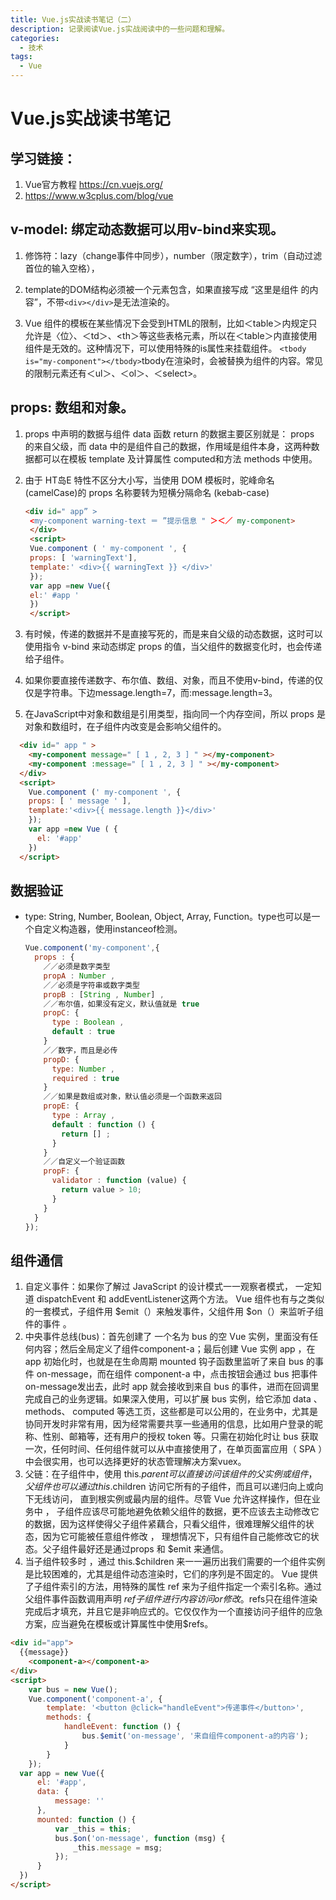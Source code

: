 ```yaml
---
title: Vue.js实战读书笔记（二）
description: 记录阅读Vue.js实战阅读中的一些问题和理解。
categories:
  - 技术
tags:
  - Vue
---
```

# Vue.js实战读书笔记

## 学习链接：

1. Vue官方教程 https://cn.vuejs.org/
2. https://www.w3cplus.com/blog/vue

## v-model: 绑定动态数据可以用v-bind来实现。

1. 修饰符：lazy（change事件中同步），number（限定数字），trim（自动过滤首位的输入空格），
  
2. template的DOM结构必须被一个元素包含，如果直接写成 “这里是组件 的内容”，不带`<div></div>`是无法渲染的。

3. Vue 组件的模板在某些情况下会受到HTML的限制，比如＜table＞内规定只允许是〈位〉、＜td＞、<th＞等这些表格元素，所以在＜table＞内直接使用组件是无效的。这种情况下，可以使用特殊的is属性来挂载组件。 `<tbody is="my-component"></tbody>`tbody在渲染时，会被替换为组件的内容。常见的限制元素还有＜ul＞、＜ol＞、＜select>。

## props: 数组和对象。
  
1. props 中声明的数据与组件 data 函数 return 的数据主要区别就是： props 的来自父级，而 data 中的是组件自己的数据，作用域是组件本身，这两种数据都可以在模板 template 及计算属性 computed和方法 methods 中使用。
2. 由于 HT岛E 特性不区分大小写，当使用 DOM 模板时，驼峰命名 (camelCase)的 props 名称要转为短横分隔命名 (kebab-case)

   ```html
   <div id=" app” >
    <my-component warning-text ＝ ”提示信息 " ＞＜／ my-component>
    </div>
    <script>
    Vue.component ( ' my-component ', {
    props: [ 'warningText'],
    template:' <div>{{ warningText }} </div>'
    });
    var app =new Vue({
    el:' #app '
    })
    </script>
   ```

3. 有时候，传递的数据并不是直接写死的，而是来自父级的动态数据，这时可以使用指令 v-bind 来动态绑定 props 的值，当父组件的数据变化时，也会传递给子组件。
4. 如果你要直接传递数字、布尔值、数组、对象，而且不使用v-bind，传递的仅仅是字符串。下边message.length=7，而:message.length=3。
5. 在JavaScript中对象和数组是引用类型，指向同一个内存空间，所以 props 是对象和数组时，在子组件内改变是会影响父组件的。

  ```html
    <div id=" app " >
      <my-component message=" [ 1 , 2, 3 ] " ></my-component>
      <my-component :message=" [ 1 , 2, 3 ] " ></my-component>
    </div>
    <script>
      Vue.component (' my-component ', {
      props: [ ' message ' ],
      template:'<div>{{ message.length }}</div>'
      });
      var app =new Vue ( {
        el: '#app'
      })
    </script>
  ```

## 数据验证

- type: String, Number, Boolean, Object, Array, Function。type也可以是一个自定义构造器，使用instanceof检测。

  ```js
  Vue.component('my-component',{
    props : {
      ／／必须是数字类型
      propA : Number ,
      ／／必须是字符串或数字类型
      propB : [String , Number] ,
      ／／布尔值，如果没有定义，默认值就是 true
      propC: {
        type : Boolean ,
        default : true
      }
      ／／数字，而且是必传
      propD: {
        type: Number ,
        required : true
      }
      ／／如果是数组或对象，默认值必须是一个函数来返回
      propE: {
        type : Array ,
        default : function () {
          return [] ;
        }
      }
      ／／自定义一个验证函数
      propF: {
        validator : function (value) {
          return value > 10;
        }
      }
    }
  });
  ```

## 组件通信

1. 自定义事件：如果你了解过 JavaScript 的设计模式一一观察者模式， 一定知道 dispatchEvent 和 addEventListener这两个方法。 Vue 组件也有与之类似的一套模式，子组件用 $emit（）来触发事件，父组件用 $on（）来监听子组件的事件 。
2. 中央事件总线(bus)：首先创建了 一个名为 bus 的空 Vue 实例，里面没有任何内容；然后全局定义了组件component-a；最后创建 Vue 实例 app ，在 app 初始化时，也就是在生命周期 mounted 钩子函数里监听了来自 bus 的事件 on-message，而在组件 component-a 中，点击按钮会通过 bus 把事件 on-message发出去，此时 app 就会接收到来自 bus 的事件，进而在回调里完成自己的业务逻辑。如果深入使用，可以扩展 bus 实例，给它添加 data 、 methods、 computed 等选工页，这些都是可以公用的，在业务中，尤其是协同开发时非常有用，因为经常需要共享一些通用的信息，比如用户登录的昵称、性别、邮箱等，还有用户的授权 token 等。只需在初始化时让 bus 获取一次，任何时间、任何组件就可以从中直接使用了，在单页面富应用（ SPA ）中会很实用，也可以选择更好的状态管理解决方案vuex。
3. 父链：在子组件中，使用 this.$parent 可以直接访问该组件的父实例或组件，父组件也可以通过this.$children 访问它所有的子组件，而且可以递归向上或向下无线访问， 直到根实例或最内层的组件。尽管 Vue 允许这样操作，但在业务中 ， 子组件应该尽可能地避免依赖父组件的数据，更不应该去主动修改它的数据，因为这样使得父子组件紧藕合，只看父组件，很难理解父组件的状态，因为它可能被任意组件修改 ， 理想情况下，只有组件自己能修改它的状态。父子组件最好还是通过props 和 $emit 来通信。
4. 当子组件较多时 ，通过 this.$children 来一一遍历出我们需要的一个组件实例是比较困难的，尤其是组件动态渲染时，它们的序列是不固定的。 Vue 提供了子组件索引的方法，用特殊的属性 ref 来为子组件指定一个索引名称。通过父组件事件函数调用声明 $ref 子组件进行内容访问or修改。$refs只在组件渲染完成后才填充，并且它是非响应式的。它仅仅作为一个直接访问子组件的应急方案，应当避免在模板或计算属性中使用$refs。
  
```html
<div id="app">
  {{message}}
    <component-a></component-a>
</div>
<script>
    var bus = new Vue();
    Vue.component('component-a', {
        template: '<button @click="handleEvent">传递事件</button>',
        methods: {
            handleEvent: function () {
                bus.$emit('on-message', '来自组件component-a的内容');
            }
        }
    });
  var app = new Vue({
      el: '#app',
      data: {
          message: ''
      },
      mounted: function () {
          var _this = this;
          bus.$on('on-message', function (msg) {
              _this.message = msg;
          });
      }
  })
</script>
```
